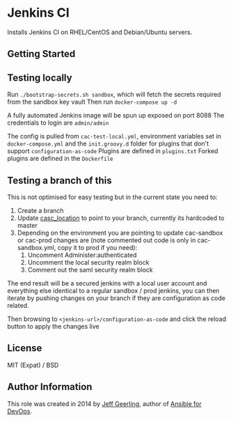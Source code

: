 # Jenkins CI

Installs Jenkins CI on RHEL/CentOS and Debian/Ubuntu servers.


## Getting Started

## Testing locally
Run `./bootstrap-secrets.sh sandbox`, which will fetch the secrets required from the sandbox key vault
Then run `docker-compose up -d`

A fully automated Jenkins image will be spun up exposed on port 8088
The credentials to login are `admin/admin` 

The config is pulled from `cac-test-local.yml`, environment variables set in `docker-compose.yml` and the `init.groovy.d` folder for plugins that don't support `configuration-as-code`
Plugins are defined in `plugins.txt`
Forked plugins are defined in the `Dockerfile`

## Testing a branch of this
This is not optimised for easy testing but in the current state you need to:
 1. Create a branch
 2. Update [casc_location](https://github.com/hmcts/cnp-jenkins-config/blob/master/playbook.yml#L326) to point to your branch, currently its hardcoded to master
 3. Depending on the environment you are pointing to update cac-sandbox or cac-prod changes are (note commented out code is only in cac-sandbox.yml, copy it to prod if you need):
     1. Uncomment Administer:authenticated
     2. Uncomment the local security realm block
     3. Comment out the saml security realm block

The end result will be a secured jenkins with a local user account and everything else identical to a regular sandbox / prod jenkins, you can then iterate by pushing changes on your branch if they are configuration as code related.

Then browsing to `<jenkins-url>/configuration-as-code` and click the reload button to apply the changes live

## License

MIT (Expat) / BSD

## Author Information

This role was created in 2014 by [Jeff Geerling](https://www.jeffgeerling.com/), author of [Ansible for DevOps](https://www.ansiblefordevops.com/).
